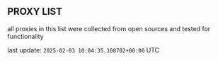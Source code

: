 ## PROXY LIST

all proxies in this list were collected from open sources and tested for functionality

last update: `2025-02-03 10:04:35.108702+00:00` UTC